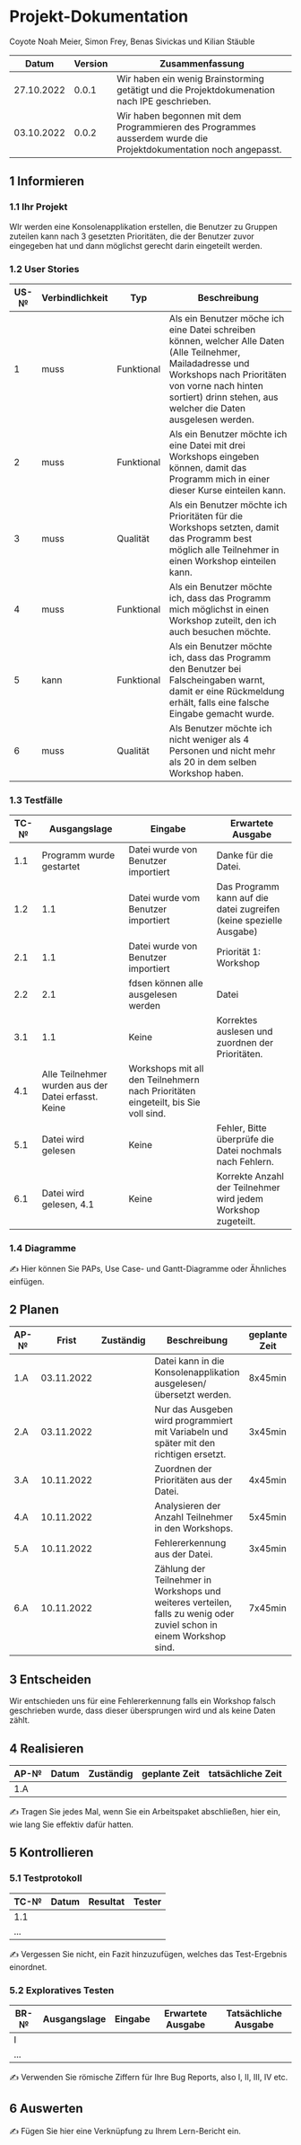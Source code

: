 # Projekt-Dokumentation

Coyote
Noah Meier, Simon Frey, Benas Sivickas und Kilian Stäuble

| Datum | Version | Zusammenfassung                                              |
| ----- | ------- | ------------------------------------------------------------ |
|27.10.2022| 0.0.1   | Wir haben ein wenig Brainstorming getätigt und die Projektdokumenation nach IPE geschrieben.|
| 03.10.2022|0.0.2   | Wir haben begonnen mit dem Programmieren des Programmes ausserdem wurde die Projektdokumentation noch angepasst.|

## 1 Informieren

### 1.1 Ihr Projekt

WIr werden eine Konsolenapplikation erstellen, die Benutzer zu Gruppen zuteilen kann nach 3 gesetzten Prioritäten, die der Benutzer zuvor eingegeben hat und dann möglichst gerecht darin eingeteilt werden.

### 1.2 User Stories

| US-№ | Verbindlichkeit | Typ  | Beschreibung                       |
| ---- | --------------- | ---- | ---------------------------------- |
| 1    | muss                | Funktional | Als ein Benutzer möche ich eine Datei schreiben können, welcher Alle Daten (Alle Teilnehmer, Mailadadresse und Workshops nach Prioritäten von vorne nach hinten sortiert) drinn stehen, aus welcher die Daten ausgelesen werden.
| 2  | muss                 |Funktional| Als ein Benutzer möchte ich eine Datei mit drei Workshops eingeben können, damit das Programm mich in einer dieser Kurse einteilen kann.|
| 3  | muss            |Qualität| Als ein Benutzer möchte ich Prioritäten für die Workshops setzten, damit das Programm best möglich alle Teilnehmer in einen Workshop einteilen kann.|
| 4  | muss          |Funktional| Als ein Benutzer möchte ich, dass das Programm mich möglichst in einen Workshop zuteilt, den ich auch besuchen möchte.|
| 5  | kann         | Funktional     | Als ein Benutzer möchte ich, dass das Programm den Benutzer bei Falscheingaben warnt, damit er eine Rückmeldung erhält, falls eine falsche Eingabe gemacht wurde.|
| 6  |muss                |Qualität| Als Benutzer möchte ich nicht weniger als 4 Personen und nicht mehr als 20 in dem selben Workshop haben.|



### 1.3 Testfälle

| TC-№ | Ausgangslage | Eingabe | Erwartete Ausgabe |
| ---- | ------------ | ------- | ----------------- |
| 1.1  |   Programm wurde gestartet| Datei wurde von Benutzer importiert | Danke für die Datei.|
| 1.2 |   1.1 | Datei wurde vom Benutzer importiert | Das Programm kann auf die datei zugreifen (keine spezielle Ausgabe)|
| 2.1  |     1.1      |  Datei wurde von Benutzer importiert| Priorität 1: Workshop   |
| 2.2  |     2.1 | fdsen können alle ausgelesen werden |  Datei   |  Alle Prioritäten wurden Erkannt |
| 3.1  |     1.1   |Keine| Korrektes auslesen und zuordnen der Prioritäten.|
| 4.1  |     Alle Teilnehmer wurden aus der Datei erfasst. Keine | Workshops mit all den Teilnehmern nach Prioritäten eingeteilt, bis Sie voll sind.|
| 5.1 |     Datei wird gelesen   |  Keine       |   Fehler, Bitte überprüfe die Datei nochmals nach Fehlern.|
| 6.1 |     Datei wird gelesen, 4.1| Keine | Korrekte Anzahl der Teilnehmer wird jedem Workshop zugeteilt.|

### 1.4 Diagramme

✍️ Hier können Sie PAPs, Use Case- und Gantt-Diagramme oder Ähnliches einfügen.

## 2 Planen

| AP-№ | Frist | Zuständig | Beschreibung | geplante Zeit |
| ---- | ----- | --------- | ------------ | ------------- |
| 1.A  | 03.11.2022 |           |Datei kann in die Konsolenapplikation ausgelesen/übersetzt werden.| 8x45min
| 2.A | 03.11.2022 |           | Nur das Ausgeben wird programmiert mit Variabeln und später mit den richtigen ersetzt.| 3x45min|
|3.A  | 10.11.2022 |           | Zuordnen der Prioritäten aus der Datei.| 4x45min|
| 4.A  | 10.11.2022 |           |Analysieren der Anzahl Teilnehmer in den Workshops.| 5x45min|
| 5.A  | 10.11.2022 |           | Fehlererkennung aus der Datei.| 3x45min|
| 6.A  | 10.11.2022 |           | Zählung der Teilnehmer in Workshops und weiteres verteilen, falls zu wenig oder zuviel schon in einem Workshop sind.| 7x45min



## 3 Entscheiden

Wir entschieden uns für eine Fehlererkennung falls ein Workshop falsch geschrieben wurde, dass dieser übersprungen wird und als keine Daten zählt.

## 4 Realisieren

| AP-№ | Datum | Zuständig | geplante Zeit | tatsächliche Zeit |
| ---- | ----- | --------- | ------------- | ----------------- |
| 1.A  |       |           |               |                   |


✍️ Tragen Sie jedes Mal, wenn Sie ein Arbeitspaket abschließen, hier ein, wie lang Sie effektiv dafür hatten.

## 5 Kontrollieren

### 5.1 Testprotokoll

| TC-№ | Datum | Resultat | Tester |
| ---- | ----- | -------- | ------ |
| 1.1  |       |          |        |
| ...  |       |          |        |

✍️ Vergessen Sie nicht, ein Fazit hinzuzufügen, welches das Test-Ergebnis einordnet.

### 5.2 Exploratives Testen

| BR-№ | Ausgangslage | Eingabe | Erwartete Ausgabe | Tatsächliche Ausgabe |
| ---- | ------------ | ------- | ----------------- | -------------------- |
| I    |              |         |                   |                      |
| ...  |              |         |                   |                      |

✍️ Verwenden Sie römische Ziffern für Ihre Bug Reports, also I, II, III, IV etc.

## 6 Auswerten

✍️ Fügen Sie hier eine Verknüpfung zu Ihrem Lern-Bericht ein.
